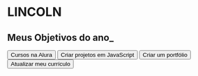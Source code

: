 # LINCOLN
<!DOCTYPE html>
<html lang="pt-br">
<head>
  <meta charset="UTF-8">
  <meta name="viewport" content="width=device-width, initial-scale=1.0">
  <title>Meus objetivos do ano</title>
</head>
<body>
        <section class="conteudo-principal">
          <h2 class="titulo-principal">Meus Objetivos do ano_</h2>
          <div class="botoes">
            <button class="botao">Cursos na Alura</button>
            <button class="botao">Criar projetos em JavaScript</button>
            <button class="botao">Criar um portfólio</button>
            <button class="botao">Atualizar meu currículo</button>
          </div>
        </section>
      </body>
      </html>
